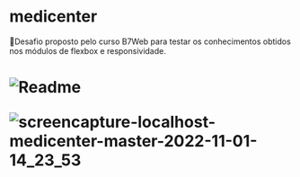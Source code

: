# medicenter
🚀Desafio proposto pelo curso B7Web para testar os conhecimentos obtidos nos módulos de flexbox e responsividade.


<h1 align "center">
  <img alt="Readme" title="Readme" src="/Readme-gif.gif" />


![screencapture-localhost-medicenter-master-2022-11-01-14_23_53](https://github.com/user-attachments/assets/84e8b2ef-2b66-4d52-8479-0e8b8cd1d05a)
